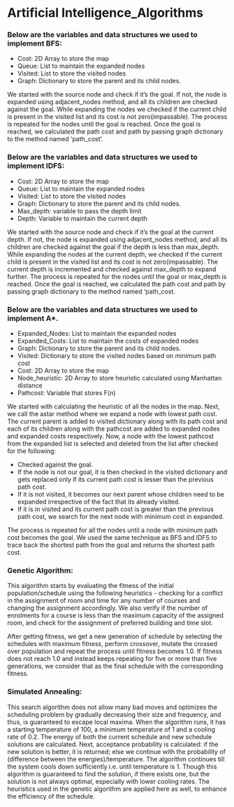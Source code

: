 # Artificial Intelligence_Algorithms

### Below are the variables and data structures we used to implement BFS:
-	Cost: 2D Array to store the map
-	Queue: List to maintain the expanded nodes
-	Visited: List to store the visited nodes
-	Graph: Dictionary to store the parent and its child nodes.

We started with the source node and check if it’s the goal. If not, the node is expanded using adjacent_nodes method, and all its children are checked against the goal. While expanding the nodes we checked if the current child is present in the visited list and its cost is not zero(impassable). The process is repeated for the nodes until the goal is reached. Once the goal is reached, we calculated the path cost and path by passing graph dictionary to the method named ‘path_cost’.

### Below are the variables and data structures we used to implement IDFS:
-	Cost: 2D Array to store the map
-	Queue: List to maintain the expanded nodes
-	Visited: List to store the visited nodes
-	Graph: Dictionary to store the parent and its child nodes.
-	Max_depth: variable to pass the depth limit
-	Depth: Variable to maintain the current depth

We started with the source node and check if it’s the goal at the current depth. If not, the node is expanded using adjacent_nodes method, and all its children are checked against the goal if the depth is less than max_depth. While expanding the nodes at the current depth, we checked if the current child is present in the visited list and its cost is not zero(impassable). The current depth is incremented and checked against max_depth to expand further. The process is repeated for the nodes until the goal or max_depth is reached. Once the goal is reached, we calculated the path cost and path by passing graph dictionary to the method named ‘path_cost.

### Below are the variables and data structures we used to implement A*. 
-	Expanded_Nodes: List to maintain the expanded nodes
-	Expanded_Costs: List to maintain the costs of expanded nodes
-	Graph: Dictionary to store the parent and its child nodes.
-	Visited: Dictionary to store the visited nodes based on minimum path cost
-	Cost: 2D Array to store the map
-	Node_heuristic: 2D Array to store heuristic calculated using Manhattan distance
-	Pathcost: Variable that stores F(n)

We started with calculating the heuristic of all the nodes in the map. Next, we call the astar method where we expand a node with lowest path cost. The current parent is added to visited dictionary along with its path cost and each of its children along with the pathcost are added to expanded nodes and expanded costs respectively. Now, a node with the lowest pathcost from the expanded list is selected and deleted from the list after checked for the following:
-	Checked against the goal. 
-	If the node is not our goal, it is then checked in the visited dictionary and gets replaced only if its current path cost is lesser than the previous path cost. 
-	If it is not visited, it becomes our next parent whose children need to be expanded irrespective of the fact that its already visited. 
-	If it is in visited and its current path cost is greater than the previous path cost, we search for the next node with minimum cost in expanded. 

The process is repeated for all the nodes until a node with minimum path cost becomes the goal. We used the same technique as BFS and IDFS to trace back the shortest path from the goal and returns the shortest path cost.

### Genetic Algorithm:

This algorithm starts by evaluating the fitness of the initial population/schedule using the following heuristics - checking for a conflict in the assignment of room and time for any number of courses and changing the assignment accordingly. We also verify if the number of enrolments for a course is less than the maximum capacity of the assigned room, and check for the assignment of preferred building and time slot.

After getting fitness, we get a new generation of schedule by selecting the schedules with maximum fitness, perform crossover, mutate the crossed over population and repeat the process until fitness becomes 1.0. If fitness does not reach 1.0 and instead keeps repeating for five or more than five generations, we consider that as the final schedule with the corresponding fitness.


### Simulated Annealing:

This search algorithm does not allow many bad moves and optimizes the scheduling problem by gradually decreasing their size and frequency, and thus, is guaranteed to escape local maxima. When the algorithm runs, it has a starting temperature of 100, a minimum temperature of 1 and a cooling rate of 0.2. The energy of both the current schedule and new schedule solutions are calculated. Next, acceptance probability is calculated: if the new solution is better, it is returned; else we continue with the probability of (difference between the energies)/temperature. The algorithm continues till the system cools down sufficiently i.e. until temperature is 1. Though this algorithm is guaranteed to find the solution, if there exists one, but the solution is not always optimal, especially with lower cooling rates. The heuristics used in the genetic algorithm are applied here as well, to enhance the efficiency of the schedule.


